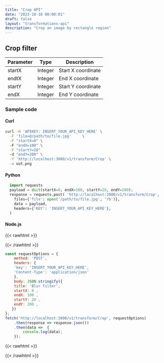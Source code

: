 ```yaml
---
title: "Crop API"
date: "2023-10-10 00:00:01"
draft: false
layout: "transformations-api"
description: "Crop an image by rectangle region"
---
```



## Crop filter

| Parameter | Type | Description |
|-----------|------|-------------|
| startX      | Integer | Start X coordinate|
| endtX      | Integer | End X coordinate|
| startY      | Integer | Start Y coordinate|
| endX      | Integer | End Y coordinate|



### Sample code

#### Curl

```bash
curl -H 'APIKEY: INSERT_YOUR_API_KEY_HERE' \
  -F 'file=@/path/to/file.jpg'     \
  -F "startX=0" \ 
  -F "endX=100" \
  -F "startY=20" 
  -d "endY=200" \
  -f 'http://localhost:3000/v1/transform/Crop' \
  -o out.png

```

#### Python

```python
  import requests
  payload = dict(startX=0, endX=100, startY=20, endY=200);
  response = requests.post( 'http://localhost:3000/v1/transform/Crop',
    files={'file': open('/path/to/file.jpg', 'rb')},
    data = payload,
    headers={'KEY': 'INSERT_YOUR_API_KEY_HERE'},
  )
```

#### Node.js

{{< rawhtml >}}
 <div class='editable' onClick="this.contentEditable='true';">
{{< /rawhtml >}}

```node.js
const requestOptions = {
    method: 'POST',
    headers: {
    'key': 'INSERT_YOUR_API_KEY_HERE',
    'Content-Type': 'application/json'
    },
    body: JSON.stringify({ 
	title: 'Blur filter', 
	startX: 0 ,
	endX: 100 ,
	startY: 20 ,
	endY: 200 ,
   })
};
fetch('http://localhost:3000/v1/transform/Crop', requestOptions)
    .then(response => response.json())
    .then(data =>  {
		console.log(data);
    }); 
```

{{< rawhtml >}}
 </div>
{{< /rawhtml >}}



